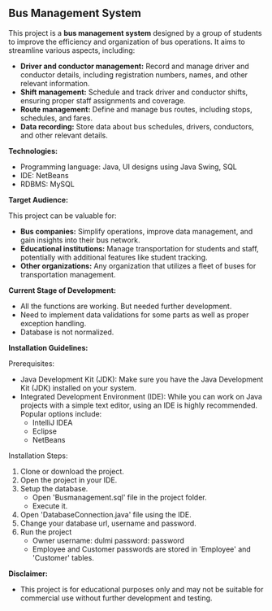 ## Bus Management System 

This project is a **bus management system** designed by a group of students to improve the efficiency and organization of bus operations. It aims to streamline various aspects, including:

* **Driver and conductor management:** Record and manage driver and conductor details, including registration numbers, names, and other relevant information.
* **Shift management:** Schedule and track driver and conductor shifts, ensuring proper staff assignments and coverage.
* **Route management:** Define and manage bus routes, including stops, schedules, and fares.
* **Data recording:** Store data about bus schedules, drivers, conductors, and other relevant details.

**Technologies:**

* Programming language: Java, UI designs using Java Swing, SQL
* IDE: NetBeans
* RDBMS: MySQL

**Target Audience:**

This project can be valuable for:

* **Bus companies:** Simplify operations, improve data management, and gain insights into their bus network.
* **Educational institutions:** Manage transportation for students and staff, potentially with additional features like student tracking.
* **Other organizations:** Any organization that utilizes a fleet of buses for transportation management.

**Current Stage of Development:**

* All the functions are working. But needed further development.
* Need to implement data validations for some parts as well as proper exception handling.
* Database is not normalized.

**Installation Guidelines:**

Prerequisites:

* Java Development Kit (JDK): Make sure you have the Java Development Kit (JDK) installed on your system.
* Integrated Development Environment (IDE): While you can work on Java projects with a simple text editor, using an IDE is highly recommended.   
  Popular options include:  
	* IntelliJ IDEA  
	* Eclipse  
	* NetBeans  

Installation Steps:

1. Clone or download the project.  
2. Open the project in your IDE.
3. Setup the database.
   * Open 'Busmanagement.sql' file in the project folder.
   * Execute it.
4. Open 'DatabaseConnection.java' file using the IDE.
5. Change your database url, username and password.
6. Run the project  
	* Owner username: dulmi	password: password  
	* Employee and Customer passwords are stored in 'Employee' and 'Customer' tables.

**Disclaimer:**

* This project is for educational purposes only and may not be suitable for commercial use without further development and testing.

